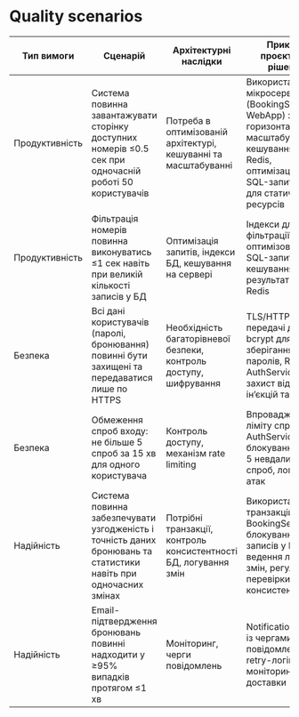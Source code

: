 # Quality scenarios

| Тип вимоги       | Сценарій                                                                 | Архітектурні наслідки                                  | Приклад проєктного рішення                                                                 |
|-----------------|--------------------------------------------------------------------------|--------------------------------------------------------|-------------------------------------------------------------------------------------------|
| Продуктивність   | Система повинна завантажувати сторінку доступних номерів ≤0.5 сек при одночасній роботі 50 користувачів | Потреба в оптимізованій архітектурі, кешуванні та масштабуванні | Використання мікросервісів (BookingService, WebApp) з горизонтальним масштабуванням, кешуванням Redis, оптимізацією SQL-запитів, CDN для статичних ресурсів |
| Продуктивність   | Фільтрація номерів повинна виконуватись ≤1 сек навіть при великій кількості записів у БД | Оптимізація запитів, індекси БД, кешування на сервері | Індекси для полів фільтрації, оптимізовані SQL-запити, кешування результатів у Redis |
| Безпека          | Всі дані користувачів (паролі, бронювання) повинні бути захищені та передаватися лише по HTTPS | Необхідність багаторівневої безпеки, контроль доступу, шифрування | TLS/HTTPS для передачі даних, bcrypt для зберігання паролів, RBAC у AuthService, захист від SQL-ін’єкцій та XSS |
| Безпека          | Обмеження спроб входу: не більше 5 спроб за 15 хв для одного користувача | Контроль доступу, механізм rate limiting | Впровадження ліміту спроб у AuthService, блокування після 5 невдалих спроб, логування атак |
| Надійність       | Система повинна забезпечувати узгодженість і точність даних бронювань та статистики навіть при одночасних змінах | Потрібні транзакції, контроль консистентності БД, логування змін | Використання транзакцій у BookingService, блокування записів у DB, ведення логів змін, регулярні перевірки консистентності |
| Надійність       | Email-підтвердження бронювань повинні надходити у ≥95% випадків протягом ≤1 хв | Моніторинг, черги повідомлень | NotificationService із чергами повідомлень, retry-логіка, моніторинг доставки |